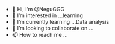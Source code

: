 - 👋 Hi, I’m @NeguGGG
- 👀 I’m interested in ...learning
- 🌱 I’m currently learning ...Data analysis
- 💞️ I’m looking to collaborate on ...
- 📫 How to reach me ...

<!---
NeguGGG/NeguGGG is a ✨ special ✨ repository because its `README.md` (this file) appears on your GitHub profile.
You can click the Preview link to take a look at your changes.
--->
